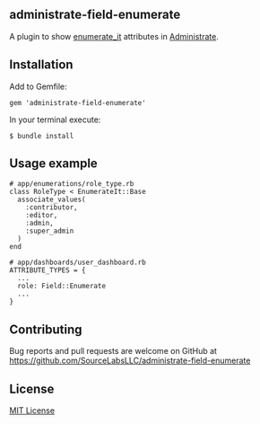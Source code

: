 ## administrate-field-enumerate

A plugin to show [enumerate_it](https://github.com/lucascaton/enumerate_it) attributes in [Administrate](https://github.com/thoughtbot/administrate).

## Installation

Add to Gemfile:

```
gem 'administrate-field-enumerate'
```

In your terminal execute:

```
$ bundle install
```

## Usage example
```
# app/enumerations/role_type.rb
class RoleType < EnumerateIt::Base
  associate_values(
    :contributor,
    :editor,
    :admin,
    :super_admin 
  )
end

# app/dashboards/user_dashboard.rb
ATTRIBUTE_TYPES = {
  ...
  role: Field::Enumerate
  ...
}
```

## Contributing

Bug reports and pull requests are welcome on GitHub at https://github.com/SourceLabsLLC/administrate-field-enumerate

## License

[MIT License](https://github.com/SourceLabsLLC/administrate-field-enumerate/blob/master/LICENSE.md)

